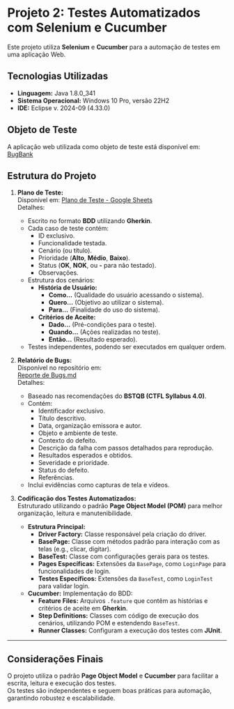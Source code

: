 # Projeto 2: Testes Automatizados com Selenium e Cucumber

Este projeto utiliza **Selenium** e **Cucumber** para a automação de testes em uma aplicação Web.

## Tecnologias Utilizadas

- **Linguagem:** Java 1.8.0_341  
- **Sistema Operacional:** Windows 10 Pro, versão 22H2  
- **IDE:** Eclipse v. 2024-09 (4.33.0)  

## Objeto de Teste

A aplicação web utilizada como objeto de teste está disponível em:  
[BugBank](https://bugbank.netlify.app/)

## Estrutura do Projeto

1. **Plano de Teste:**  
   Disponível em: [Plano de Teste - Google Sheets](https://docs.google.com/spreadsheets/d/1XEPsWp-dhotqv9PFEwrm8MGEMRPnFG7glvQPSX_uEMQ/edit?usp=sharing)  
   Detalhes:
   - Escrito no formato **BDD** utilizando **Gherkin**.
   - Cada caso de teste contém:
     - ID exclusivo.
     - Funcionalidade testada.
     - Cenário (ou título).
     - Prioridade (**Alto**, **Médio**, **Baixo**).
     - Status (**OK**, **NOK**, ou **-** para não testado).
     - Observações.
   - Estrutura dos cenários:
     - **História de Usuário:**
       - **Como...** (Qualidade do usuário acessando o sistema).
       - **Quero...** (Objetivo ao utilizar o sistema).
       - **Para...** (Finalidade do uso do sistema).
     - **Critérios de Aceite:**
       - **Dado...** (Pré-condições para o teste).
       - **Quando...** (Ações realizadas no teste).
       - **Então...** (Resultado esperado).
   - Testes independentes, podendo ser executados em qualquer ordem.

2. **Relatório de Bugs:**  
   Disponível no repositório em:  
   [Reporte de Bugs.md](https://github.com/nimairodrigues/Portfolio/blob/8b2f8a468ab84d550fbf4efe007565d0cee73e64/projetoselenium/projeto2/Reporte%20de%20Bugs.md)  
   Detalhes:
   - Baseado nas recomendações do **BSTQB (CTFL Syllabus 4.0)**.
   - Contém:
     - Identificador exclusivo.
     - Título descritivo.
     - Data, organização emissora e autor.
     - Objeto e ambiente de teste.
     - Contexto do defeito.
     - Descrição da falha com passos detalhados para reprodução.
     - Resultados esperados e obtidos.
     - Severidade e prioridade.
     - Status do defeito.
     - Referências.
   - Inclui evidências como capturas de tela e vídeos.

3. **Codificação dos Testes Automatizados:**  
   Estruturado utilizando o padrão **Page Object Model (POM)** para melhor organização, leitura e manutenibilidade.
   - **Estrutura Principal:**
     - **Driver Factory:** Classe responsável pela criação do driver.
     - **BasePage:** Classe com métodos padrão para interação com as telas (e.g., clicar, digitar).
     - **BaseTest:** Classe com configurações gerais para os testes.
     - **Pages Específicas:** Extensões da `BasePage`, como `LoginPage` para funcionalidades de login.
     - **Testes Específicos:** Extensões da `BaseTest`, como `LoginTest` para validar login.
   - **Cucumber:** Implementação do BDD:
     - **Feature Files:** Arquivos `.feature` que contêm as histórias e critérios de aceite em **Gherkin**.
     - **Step Definitions:** Classes com código de execução dos cenários, utilizando POM e estendendo `BaseTest`.
     - **Runner Classes:** Configuram a execução dos testes com **JUnit**.

---

## Considerações Finais

O projeto utiliza o padrão **Page Object Model** e **Cucumber** para facilitar a escrita, leitura e execução dos testes.  
Os testes são independentes e seguem boas práticas para automação, garantindo robustez e escalabilidade.


